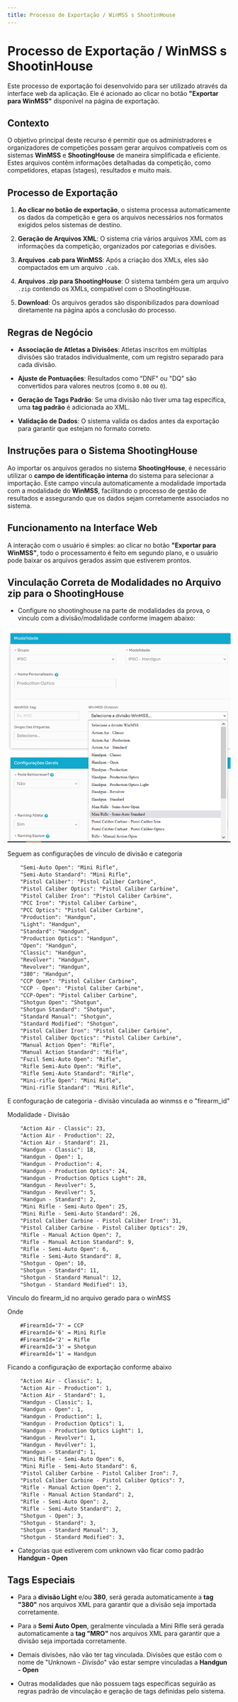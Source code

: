 ```yaml
---
title: Processo de Exportação / WinMSS s ShootinHouse
---
```


# Processo de Exportação / WinMSS s ShootinHouse

Este processo de exportação foi desenvolvido para ser utilizado através da interface web da aplicação. Ele é acionado ao clicar no botão **"Exportar para WinMSS"** disponível na página de exportação.

## Contexto
O objetivo principal deste recurso é permitir que os administradores e organizadores de competições possam gerar arquivos compatíveis com os sistemas **WinMSS** e **ShootingHouse** de maneira simplificada e eficiente. Estes arquivos contêm informações detalhadas da competição, como competidores, etapas (stages), resultados e muito mais.

## Processo de Exportação

1. **Ao clicar no botão de exportação**, o sistema processa automaticamente os dados da competição e gera os arquivos necessários nos formatos exigidos pelos sistemas de destino.

2. **Geração de Arquivos XML**: O sistema cria vários arquivos XML com as informações da competição, organizados por categorias e divisões.

3. **Arquivos .cab para WinMSS**: Após a criação dos XMLs, eles são compactados em um arquivo `.cab`.

4. **Arquivos .zip para ShootingHouse**: O sistema também gera um arquivo `.zip` contendo os XMLs, compatível com o ShootingHouse.

5. **Download**: Os arquivos gerados são disponibilizados para download diretamente na página após a conclusão do processo.

## Regras de Negócio

- **Associação de Atletas a Divisões**: Atletas inscritos em múltiplas divisões são tratados individualmente, com um registro separado para cada divisão.
  
- **Ajuste de Pontuações**: Resultados como "DNF" ou "DQ" são convertidos para valores neutros (como `0.00` ou `0`).

- **Geração de Tags Padrão**: Se uma divisão não tiver uma tag específica, uma **tag padrão** é adicionada ao XML.

- **Validação de Dados**: O sistema valida os dados antes da exportação para garantir que estejam no formato correto.

## Instruções para o Sistema ShootingHouse

Ao importar os arquivos gerados no sistema **ShootingHouse**, é necessário utilizar o **campo de identificação interna** do sistema para selecionar a importação. Este campo vincula automaticamente a modalidade importada com a modalidade do **WinMSS**, facilitando o processo de gestão de resultados e assegurando que os dados sejam corretamente associados no sistema.

## Funcionamento na Interface Web

A interação com o usuário é simples: ao clicar no botão **"Exportar para WinMSS"**, todo o processamento é feito em segundo plano, e o usuário pode baixar os arquivos gerados assim que estiverem prontos.

## Vinculação Correta de Modalidades no Arquivo zip para o ShootingHouse

- Configure no shootinghouse na parte de modalidades da prova, o vinculo com a divisão/modalidade conforme imagem abaixo:

![alt text](docs/assets/shootinhouse_config_etapa.png)

Seguem as configurações de vinculo de divisão e categoria

```
    "Semi-Auto Open": "Mini Rifle",
    "Semi-Auto Standard": "Mini Rifle",
    "Pistol Caliber": "Pistol Caliber Carbine",
    "Pistol Caliber Optics": "Pistol Caliber Carbine",
    "Pistol Caliber Iron": "Pistol Caliber Carbine",
    "PCC Iron": "Pistol Caliber Carbine",
    "PCC Optics": "Pistol Caliber Carbine",
    "Production": "Handgun",
    "Light": "Handgun",
    "Standard": "Handgun",
    "Production Optics": "Handgun",
    "Open": "Handgun",
    "Classic": "Handgun",
    "Revólver": "Handgun",
    "Revolver": "Handgun",
    "380": "Handgun",
    "CCP Open": "Pistol Caliber Carbine",
    "CCP - Open": "Pistol Caliber Carbine",
    "CCP-Open": "Pistol Caliber Carbine",
    "Shotgun Open": "Shotgun",
    "Shotgun Standard": "Shotgun",
    "Standard Manual": "Shotgun",
    "Standard Modified": "Shotgun",
    "Pistol Caliber Iron": "Pistol Caliber Carbine",
    "Pistol Caliber Opctics": "Pistol Caliber Carbine",
    "Manual Action Open": "Rifle",
    "Manual Action Standard": "Rifle",
    "Fuzil Semi-Auto Open": "Rifle",
    "Rifle Semi-Auto Open": "Rifle",
    "Rifle Semi-Auto Standard": "Rifle",
    "Mini-rifle Open": "Mini Rifle",
    "Mini-rifle Standard": "Mini Rifle",

```

E confoguração de categoria - divisão vinculada ao winmss e o "firearm_id"

Modalidade - Divisão

```
    "Action Air - Classic": 23,
    "Action Air - Production": 22,
    "Action Air - Standard": 21,
    "Handgun - Classic": 18,
    "Handgun - Open": 1,
    "Handgun - Production": 4,
    "Handgun - Production Optics": 24,
    "Handgun - Production Optics Light": 28,
    "Handgun - Revolver": 5,
    "Handgun - Revólver": 5,
    "Handgun - Standard": 2,
    "Mini Rifle - Semi-Auto Open": 25,
    "Mini Rifle - Semi-Auto Standard": 26,
    "Pistol Caliber Carbine - Pistol Caliber Iron": 31,
    "Pistol Caliber Carbine - Pistol Caliber Optics": 29,
    "Rifle - Manual Action Open": 7,
    "Rifle - Manual Action Standard": 9,
    "Rifle - Semi-Auto Open": 6,
    "Rifle - Semi-Auto Standard": 8,
    "Shotgun - Open": 10,
    "Shotgun - Standard": 11,
    "Shotgun - Standard Manual": 12,
    "Shotgun - Standard Modified": 13,

```
Vinculo do firearm_id no arquivo gerado para o winMSS

Onde

```
    #FirearmId='7' = CCP
    #FirearmId='6' = Mini Rifle
    #FirearmId='2' = Rifle
    #FirearmId='3' = Shotgun
    #FirearmId='1' = Handgun
```
Ficando a configuração de exportação conforme abaixo

```
    "Action Air - Classic": 1,
    "Action Air - Production": 1,
    "Action Air - Standard": 1,
    "Handgun - Classic": 1,
    "Handgun - Open": 1,
    "Handgun - Production": 1,
    "Handgun - Production Optics": 1,
    "Handgun - Production Optics Light": 1,
    "Handgun - Revolver": 1,
    "Handgun - Revólver": 1,
    "Handgun - Standard": 1,
    "Mini Rifle - Semi-Auto Open": 6,
    "Mini Rifle - Semi-Auto Standard": 6,
    "Pistol Caliber Carbine - Pistol Caliber Iron": 7,
    "Pistol Caliber Carbine - Pistol Caliber Optics": 7,
    "Rifle - Manual Action Open": 2,
    "Rifle - Manual Action Standard": 2,
    "Rifle - Semi-Auto Open": 2,
    "Rifle - Semi-Auto Standard": 2,
    "Shotgun - Open": 3,
    "Shotgun - Standard": 3,
    "Shotgun - Standard Manual": 3,
    "Shotgun - Standard Modified": 3,
```

- Categorias que estiverem com unknown vão ficar como padrão **Handgun - Open**


## Tags Especiais

- Para a **divisão Light** e/ou **380**, será gerada automaticamente a **tag "380"** nos arquivos XML para garantir que a divisão seja importada corretamente.


- Para a **Semi Auto Open**, geralmente vinculada a Mini Rifle será gerada automaticamente a **tag "MRO"** nos arquivos XML para garantir que a divisão seja importada corretamente.

- Demais divisões, não vão ter tag vinculada. Divisões que estão com o nome de "Unknown - *Divisão*" vão estar sempre vinculadas a **Handgun - Open**

- Outras modalidades que não possuem tags específicas seguirão as regras padrão de vinculação e geração de tags definidas pelo sistema.


